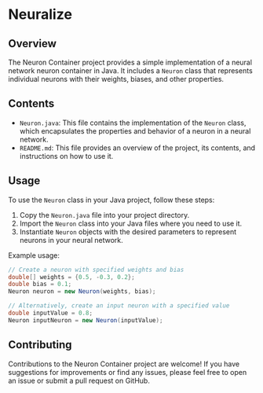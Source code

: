 # Neuralize

## Overview
The Neuron Container project provides a simple implementation of a neural network neuron container in Java. It includes a `Neuron` class that represents individual neurons with their weights, biases, and other properties.

## Contents
- `Neuron.java`: This file contains the implementation of the `Neuron` class, which encapsulates the properties and behavior of a neuron in a neural network.
- `README.md`: This file provides an overview of the project, its contents, and instructions on how to use it.

## Usage
To use the `Neuron` class in your Java project, follow these steps:

1. Copy the `Neuron.java` file into your project directory.
2. Import the `Neuron` class into your Java files where you need to use it.
3. Instantiate `Neuron` objects with the desired parameters to represent neurons in your neural network.

Example usage:
```java
// Create a neuron with specified weights and bias
double[] weights = {0.5, -0.3, 0.2};
double bias = 0.1;
Neuron neuron = new Neuron(weights, bias);

// Alternatively, create an input neuron with a specified value
double inputValue = 0.8;
Neuron inputNeuron = new Neuron(inputValue);
```

## Contributing
Contributions to the Neuron Container project are welcome! If you have suggestions for improvements or find any issues, please feel free to open an issue or submit a pull request on GitHub.



